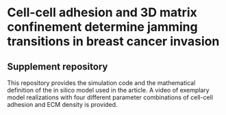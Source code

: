 # Cell-cell adhesion and 3D matrix confinement determine jamming transitions in breast cancer invasion
## Supplement repository

This repository provides the simulation code and the mathematical definition of the in silico model used in the article. A video of exemplary model realizations with four different parameter combinations of cell-cell adhesion and ECM density is provided.
